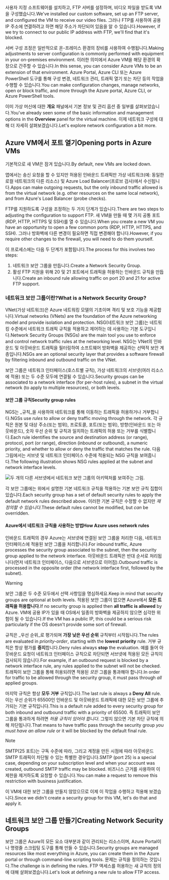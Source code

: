<span data-ttu-id="288bd-101">사용자 지정 소프트웨어를 설치하고, FTP 서버를 설정하며, 비디오 파일을 받도록 VM을 구성했습니다.</span><span class="sxs-lookup"><span data-stu-id="288bd-101">We've installed our custom software, set up an FTP server, and configured the VM to receive our video files.</span></span> <span data-ttu-id="288bd-102">그러나 FTP를 사용하여 공용 IP 주소에 연결하려고 하면 해당 주소가 차단되어 있음을 알 수 있습니다.</span><span class="sxs-lookup"><span data-stu-id="288bd-102">However, if we try to connect to our public IP address with FTP, we'll find that it's blocked.</span></span> 

<span data-ttu-id="288bd-103">서버 구성 조정은 일반적으로 온-프레미스 환경의 장비를 사용하여 수행됩니다.</span><span class="sxs-lookup"><span data-stu-id="288bd-103">Making adjustments to server configuration is commonly performed with equipment in your on-premises environment.</span></span> <span data-ttu-id="288bd-104">이러한 의미에서 Azure VM을 해당 환경의 확장으로 간주할 수 있습니다.</span><span class="sxs-lookup"><span data-stu-id="288bd-104">In this sense, you can consider Azure VMs to be an extension of that environment.</span></span> <span data-ttu-id="288bd-105">Azure Portal, Azure CLI 또는 Azure PowerShell 도구를 통해 구성 변경, 네트워크 관리, 트래픽 열기 또는 차단 등의 작업을 수행할 수 있습니다.</span><span class="sxs-lookup"><span data-stu-id="288bd-105">You can make configuration changes, manage networks, open or block traffic, and more through the Azure portal, Azure CLI, or Azure PowerShell tools.</span></span>

<span data-ttu-id="288bd-106">이미 가상 머신에 대한 **개요** 패널에서 기본 정보 및 관리 옵션 중 일부를 살펴보았습니다.</span><span class="sxs-lookup"><span data-stu-id="288bd-106">You've already seen some of the basic information and management options in the **Overview** panel for the virtual machine.</span></span> <span data-ttu-id="288bd-107">이제 네트워크 구성에 대해 더 자세히 살펴보겠습니다.</span><span class="sxs-lookup"><span data-stu-id="288bd-107">Let's explore network configuration a bit more.</span></span>

## <a name="opening-ports-in-azure-vms"></a><span data-ttu-id="288bd-108">Azure VM에서 포트 열기</span><span class="sxs-lookup"><span data-stu-id="288bd-108">Opening ports in Azure VMs</span></span>

<span data-ttu-id="288bd-109">기본적으로 새 VM은 잠겨 있습니다.</span><span class="sxs-lookup"><span data-stu-id="288bd-109">By default, new VMs are locked down.</span></span> 

<span data-ttu-id="288bd-110">앱에서는 송신 요청을 할 수 있지만 허용된 인바운드 트래픽만 가상 네트워크(예: 동일한 로컬 네트워크의 다른 리소스) 및 Azure Load Balancer(프로브 검사)에서 수신됩니다.</span><span class="sxs-lookup"><span data-stu-id="288bd-110">Apps can make outgoing requests, but the only inbound traffic allowed is from the virtual network (e.g. other resources on the same local network), and from Azure's Load Balancer (probe checks).</span></span>

<span data-ttu-id="288bd-111">FTP를 지원하도록 구성을 조정하는 두 가지 단계가 있습니다.</span><span class="sxs-lookup"><span data-stu-id="288bd-111">There are two steps to adjusting the configuration to support FTP.</span></span> <span data-ttu-id="288bd-112">새 VM을 만들 때 몇 가지 공통 포트(RDP, HTTP, HTTPS 및 SSH)를 열 수 있습니다.</span><span class="sxs-lookup"><span data-stu-id="288bd-112">When you create a new VM you have an opportunity to open a few common ports (RDP, HTTP, HTTPS, and SSH).</span></span> <span data-ttu-id="288bd-113">그러나 방화벽에 다른 변경이 필요하면 직접 변경해야 합니다.</span><span class="sxs-lookup"><span data-stu-id="288bd-113">However, if you require other changes to the firewall, you will need to do them yourself.</span></span>

<span data-ttu-id="288bd-114">이 프로세스에는 다음 두 단계가 포함됩니다.</span><span class="sxs-lookup"><span data-stu-id="288bd-114">The process for this involves two steps:</span></span>

1. <span data-ttu-id="288bd-115">네트워크 보안 그룹을 만듭니다.</span><span class="sxs-lookup"><span data-stu-id="288bd-115">Create a Network Security Group.</span></span>
2. <span data-ttu-id="288bd-116">활성 FTP 지원을 위해 20 및 21 포트에서 트래픽을 허용하는 인바운드 규칙을 만듭니다.</span><span class="sxs-lookup"><span data-stu-id="288bd-116">Create an inbound rule allowing traffic on port 20 and 21 for active FTP support.</span></span>

### <a name="what-is-a-network-security-group"></a><span data-ttu-id="288bd-117">네트워크 보안 그룹이란?</span><span class="sxs-lookup"><span data-stu-id="288bd-117">What is a Network Security Group?</span></span>

<span data-ttu-id="288bd-118">VNet(가상 네트워크)은 Azure 네트워킹 모델의 기초이며 격리 및 보호 기능을 제공합니다.</span><span class="sxs-lookup"><span data-stu-id="288bd-118">Virtual networks (VNets) are the foundation of the Azure networking model and provide isolation and protection.</span></span> <span data-ttu-id="288bd-119">NSG(네트워크 보안 그룹)는 네트워킹 수준에서 네트워크 트래픽 규칙을 적용하고 제어하는 데 사용하는 기본 도구입니다.</span><span class="sxs-lookup"><span data-stu-id="288bd-119">Network Security Groups (NSGs) are the main tool you use to enforce and control network traffic rules at the networking level.</span></span> <span data-ttu-id="288bd-120">NSG는 VNet의 인바운드 및 아웃바운드 트래픽을 필터링하여 소프트웨어 방화벽을 제공하는 선택적 보안 계층입니다.</span><span class="sxs-lookup"><span data-stu-id="288bd-120">NSGs are an optional security layer that provides a software firewall by filtering inbound and outbound traffic on the VNet.</span></span> 

<span data-ttu-id="288bd-121">보안 그룹은 네트워크 인터페이스(호스트별 규칙), 가상 네트워크의 서브넷(여러 리소스에 적용) 또는 두 수준 모두에 연결될 수 있습니다.</span><span class="sxs-lookup"><span data-stu-id="288bd-121">Security groups can be associated to a network interface (for per-host rules), a subnet in the virtual network (to apply to multiple resources), or both levels.</span></span> 

#### <a name="security-group-rules"></a><span data-ttu-id="288bd-122">보안 그룹 규칙</span><span class="sxs-lookup"><span data-stu-id="288bd-122">Security group rules</span></span>

<span data-ttu-id="288bd-123">NGS는 _규칙_을 사용하여 네트워크를 통해 이동하는 트래픽을 허용하거나 거부합니다.</span><span class="sxs-lookup"><span data-stu-id="288bd-123">NGSs use _rules_ to allow or deny traffic moving through the network.</span></span> <span data-ttu-id="288bd-124">각 규칙은 원본 및 대상 주소(또는 범위), 프로토콜, 포트(또는 범위), 방향(인바운드 또는 아웃바운드), 숫자 우선 순위 및 규칙과 일치하는 트래픽의 허용 또는 거부를 식별합니다.</span><span class="sxs-lookup"><span data-stu-id="288bd-124">Each rule identifies the source and destination address (or range), protocol, port (or range), direction (inbound or outbound), a numeric priority, and whether to allow or deny the traffic that matches the rule.</span></span> <span data-ttu-id="288bd-125">다음 그림에서는 서브넷 및 네트워크 인터페이스 수준에 적용되는 NSG 규칙을 보여줍니다.</span><span class="sxs-lookup"><span data-stu-id="288bd-125">The following illustration shows NSG rules applied at the subnet and network interface levels.</span></span>

![두 개의 다른 서브넷에서 네트워크 보안 그룹의 아키텍처를 보여주는 그림.](../media/7-nsg-rules.png)

<span data-ttu-id="288bd-129">각 보안 그룹에는 위에서 설명한 기본 네트워크 규칙을 적용하는 기본 보안 규칙 집합이 있습니다.</span><span class="sxs-lookup"><span data-stu-id="288bd-129">Each security group has a set of default security rules to apply the default network rules described above.</span></span> <span data-ttu-id="288bd-130">이러한 기본 규칙은 수정할 수 없지만 _재정의할 수 있습니다_.</span><span class="sxs-lookup"><span data-stu-id="288bd-130">These default rules cannot be modified, but _can_ be overridden.</span></span>

#### <a name="how-azure-uses-network-rules"></a><span data-ttu-id="288bd-131">Azure에서 네트워크 규칙을 사용하는 방법</span><span class="sxs-lookup"><span data-stu-id="288bd-131">How Azure uses network rules</span></span>

<span data-ttu-id="288bd-132">인바운드 트래픽의 경우 Azure는 서브넷에 연결된 보안 그룹을 처리한 다음, 네트워크 인터페이스에 적용된 보안 그룹을 처리합니다.</span><span class="sxs-lookup"><span data-stu-id="288bd-132">For inbound traffic, Azure processes the security group associated to the subnet, then the security group applied to the network interface.</span></span> <span data-ttu-id="288bd-133">아웃바운드 트래픽은 반대 순서로 처리됩니다(먼저 네트워크 인터페이스, 다음으로 서브넷으로 이어짐).</span><span class="sxs-lookup"><span data-stu-id="288bd-133">Outbound traffic is processed in the opposite order (the network interface first, followed by the subnet).</span></span>

> [!WARNING]
> <span data-ttu-id="288bd-134">보안 그룹은 두 수준 모두에서 선택 사항임을 명심하세요.</span><span class="sxs-lookup"><span data-stu-id="288bd-134">Keep in mind that security groups are optional at both levels.</span></span> <span data-ttu-id="288bd-135">적용된 보안 그룹이 없으면 Azure에서 **모든 트래픽을 허용합니다**.</span><span class="sxs-lookup"><span data-stu-id="288bd-135">If no security group is applied then **all traffic is allowed** by Azure.</span></span> <span data-ttu-id="288bd-136">VM에 공용 IP가 있을 때 OS에서 일종의 방화벽을 제공하지 않으면 심각한 위험이 될 수 있습니다.</span><span class="sxs-lookup"><span data-stu-id="288bd-136">If the VM has a public IP, this could be a serious risk particularly if the OS doesn't provide some sort of firewall.</span></span>

<span data-ttu-id="288bd-137">규칙은 _우선 순위_로 평가되며 **가장 낮은 우선 순위** 규칙부터 시작됩니다.</span><span class="sxs-lookup"><span data-stu-id="288bd-137">The rules are evaluated in _priority-order_, starting with the **lowest priority** rule.</span></span> <span data-ttu-id="288bd-138">거부 규칙은 항상 평가를 **중지**합니다.</span><span class="sxs-lookup"><span data-stu-id="288bd-138">Deny rules always **stop** the evaluation.</span></span> <span data-ttu-id="288bd-139">예를 들어 아웃바운드 요청이 네트워크 인터페이스 규칙으로 차단되면 서브넷에 적용된 모든 규칙이 검사되지 않습니다.</span><span class="sxs-lookup"><span data-stu-id="288bd-139">For example, if an outbound request is blocked by a network interface rule, any rules applied to the subnet will not be checked.</span></span> <span data-ttu-id="288bd-140">트래픽이 보안 그룹을 통해 허용되려면 적용된 _모든_ 그룹을 통과해야 합니다.</span><span class="sxs-lookup"><span data-stu-id="288bd-140">In order for traffic to be allowed through the security group, it must pass through _all_ applied groups.</span></span>

<span data-ttu-id="288bd-141">마지막 규칙은 항상 **모두 거부** 규칙입니다.</span><span class="sxs-lookup"><span data-stu-id="288bd-141">The last rule is always a **Deny All** rule.</span></span> <span data-ttu-id="288bd-142">이는 우선 순위가 65500인 인바운드 및 아웃바운드 트래픽에 대한 모든 보안 그룹에 추가되는 기본 규칙입니다.</span><span class="sxs-lookup"><span data-stu-id="288bd-142">This is a default rule added to every security group for both inbound and outbound traffic with a priority of 65500.</span></span> <span data-ttu-id="288bd-143">즉 트래픽이 보안 그룹을 통과하게 하려면 _허용 규칙이 있어야 합니다_. 그렇지 않으면 기본 차단 규칙에 의해 차단됩니다.</span><span class="sxs-lookup"><span data-stu-id="288bd-143">That means to have traffic pass through the security group _you must have an allow rule_ or it will be blocked by the default final rule.</span></span>

> [!NOTE]
> <span data-ttu-id="288bd-144">SMTP(25 포트)는 구독 수준에 따라, 그리고 계정을 만든 시점에 따라 아웃바운드 SMTP 트래픽이 차단될 수 있는 특별한 경우입니다.</span><span class="sxs-lookup"><span data-stu-id="288bd-144">SMTP (port 25) is a special case, depending on your subscription level and when your account was created, outbound SMTP traffic may be blocked.</span></span> <span data-ttu-id="288bd-145">비즈니스 근거를 사용하여 이 제한을 제거하도록 요청할 수 있습니다.</span><span class="sxs-lookup"><span data-stu-id="288bd-145">You can make a request to remove this restriction with business justification.</span></span>

<span data-ttu-id="288bd-146">이 VM에 대한 보안 그룹을 만들지 않았으므로 이제 이 작업을 수행하고 적용해 보겠습니다.</span><span class="sxs-lookup"><span data-stu-id="288bd-146">Since we didn't create a security group for this VM, let's do that and apply it.</span></span>

## <a name="creating-network-security-groups"></a><span data-ttu-id="288bd-147">네트워크 보안 그룹 만들기</span><span class="sxs-lookup"><span data-stu-id="288bd-147">Creating Network Security Groups</span></span>

<span data-ttu-id="288bd-148">보안 그룹은 Azure의 모든 요소 대부분과 같이 관리되는 리소스이며, Azure Portal이나 명령줄 스크립팅 도구를 통해 만들 수 있습니다.</span><span class="sxs-lookup"><span data-stu-id="288bd-148">Security groups are managed resources like most everything in Azure, you can create them in the Azure portal or through command-line scripting tools.</span></span> <span data-ttu-id="288bd-149">문제는 규칙을 정의하는 것입니다.</span><span class="sxs-lookup"><span data-stu-id="288bd-149">The challenge is in defining the rules.</span></span> <span data-ttu-id="288bd-150">FTP 액세스를 허용하는 새 규칙의 정의에 대해 살펴보겠습니다.</span><span class="sxs-lookup"><span data-stu-id="288bd-150">Let's look at defining a new rule to allow FTP access.</span></span>